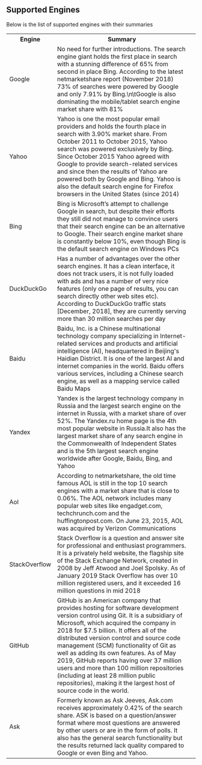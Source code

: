 ## Supported Engines

Below is the list of supported engines with their summaries

<table>
<tr>
<th>Engine</th>
<th>Summary</th>
<tr>

<tr>
<td>Google</td>
<td>No need for further introductions. The search engine giant holds the first place in search with a stunning difference of 65% from second in place Bing. According to the latest netmarketshare report (November 2018) 73% of searches were powered by Google and only 7.91% by Bing.\n\tGoogle is also dominating the mobile/tablet search engine market share with 81%<td>
</tr>

<tr>
<td>Yahoo</td>
<td>Yahoo is one the most popular email providers and holds the fourth place in search with 3.90% market share. From October 2011 to October 2015, Yahoo search was powered exclusively by Bing. Since October 2015 Yahoo agreed with Google to provide search-related services and since then the results of Yahoo are powered both by Google and Bing. Yahoo is also the default search engine for Firefox browsers in the United States (since 2014)</td>
</tr>

<tr>
<td>Bing</td>
<td>Bing is Microsoft’s attempt to challenge Google in search, but despite their efforts they still did not manage to convince users that their search engine can be an alternative to Google. Their search engine market share is constantly below 10%, even though Bing is the default search engine on Windows PCs</td>
</tr>

<tr>
<td>DuckDuckGo</td>
<td>Has a number of advantages over the other search engines. It has a clean interface, it does not track users, it is not fully loaded with ads and has a number of very nice features (only one page of results, you can search directly other web sites etc). According to DuckDuckGo traffic stats [December, 2018], they are currently serving more than 30 million searches per day</td>
</tr>

<tr>
<td>Baidu</td>
<td>Baidu, Inc. is a Chinese multinational technology company specializing in Internet-related services and products and artificial intelligence (AI), headquartered in Beijing's Haidian District. It is one of the largest AI and internet companies in the world. Baidu offers various services, including a Chinese search engine, as well as a mapping service called Baidu Maps</td>
</tr>

<tr>
<td>Yandex</td>
<td>Yandex is the largest technology company in Russia and the largest search engine on the internet in Russia, with a market share of over 52%. The Yandex.ru home page is the 4th most popular website in Russia.It also has the largest market share of any search engine in the Commonwealth of Independent States and is the 5th largest search engine worldwide after Google, Baidu, Bing, and Yahoo</td>
</tr>

<tr>
<td>Aol</td>
<td>According to netmarketshare, the old time famous AOL is still in the top 10 search engines with a market share that is close to 0.06%. The AOL network includes many popular web sites like engadget.com, techchrunch.com and the huffingtonpost.com. On June 23, 2015, AOL was acquired by Verizon Communications</td>
</tr>

<tr>
<td>StackOverflow</td>
<td>Stack Overflow is a question and answer site for professional and enthusiast programmers. It is a privately held website, the flagship site of the Stack Exchange Network, created in 2008 by Jeff Atwood and Joel Spolsky. As of January 2019 Stack Overflow has over 10 million registered users, and it exceeded 16 million questions in mid 2018</td>
</tr>

<tr>
<td>GitHub</td>
<td>GitHub is an American company that provides hosting for software development version control using Git. It is a subsidiary of Microsoft, which acquired the company in 2018 for $7.5 billion. It offers all of the distributed version control and source code management (SCM) functionality of Git as well as adding its own features. As of May 2019, GitHub reports having over 37 million users and more than 100 million repositories (including at least 28 million public repositories), making it the largest host of source code in the world.</td>
</tr>
<tr>
<td>Ask</td>
<td>Formerly known as Ask Jeeves, Ask.com receives approximately 0.42% of the search share. ASK is based on a question/answer format where most questions are answered by other users or are in the form of polls. It also has the general search functionality but the results returned lack quality compared to Google or even Bing and Yahoo.
</td>
</tr>
</table>
